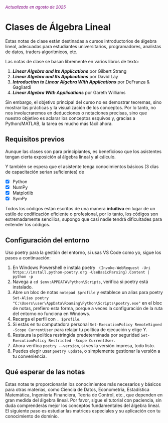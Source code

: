 <font color='purple' size=2.5><i>Actualizado en agosto de 2025</i></font>
# Clases de Álgebra Lineal

Estas notas de clase están destinadas a cursos introductorios de álgebra lineal, adecuadas para estudiantes universitarios, programadores, analistas de datos, traders algorítmicos, etc.

Las notas de clase se basan libremente en varios libros de texto:

1. <b><i>Linear Algebra and Its Applications</i></b> por Gilbert Strang
2. <b><i>Linear Algebra and Its Applications</i></b> por David Lay
3. <b><i>Introduction to Linear Algebra With Applications</i></b> por DeFranza & Gagliardi
4. <b><i>Linear Algebra With Applications</i></b> por Gareth Williams


Sin embargo, el objetivo principal del curso no es demostrar teoremas, sino mostrar las prácticas y la visualización de los conceptos. Por lo tanto, no nos involucraremos en deducciones o notaciones precisas, sino que nuestro objetivo es aclarar los conceptos esquivos y, gracias a Python/MATLAB, la tarea es mucho más fácil ahora.

## Requisitos previos
Aunque las clases son para principiantes, es beneficioso que los asistentes tengan cierta exposición al álgebra lineal y al cálculo.

Y también se espera que el asistente tenga conocimientos básicos (3 días de capacitación serían suficientes) de
- [x] Python
- [x] NumPy
- [x] Matplotlib
- [x] SymPy

Todos los códigos están escritos de una manera <b>intuitiva</b> en lugar de un estilo de codificación eficiente o profesional, por lo tanto, los códigos son extremadamente sencillos, supongo que casi nadie tendrá dificultades para entender los códigos.

## Configuración del entorno
Uso poetry para la gestión del entorno, si usas VS Code como yo, sigue los pasos a continuación:
1. En Windows Powershell e instala poetry ``` (Invoke-WebRequest -Uri https://install.python-poetry.org -UseBasicParsing).Content | python -p```
2. Navega a ```cd $env:APPDATA\Python\Scripts```, verifica si poetry está instalado.
3. Abre un bloc de notas ```notepad $profile``` y establece un alias para poetry ```Set-Alias poetry "C:\Users\user\AppData\Roaming\Python\Scripts\poetry.exe"``` en el bloc de notas, prefiero esta forma, porque a veces la configuración de la ruta del entorno no funciona en Windows.
4. Recarga el perfil con ```. $profile```.
5. Si estás en tu computadora personal ```Set-ExecutionPolicy RemoteSigned -Scope CurrentUser``` para relajar tu política de ejecución y elige Y.
6. Restaura la política restringida predeterminada por seguridad ```Set-ExecutionPolicy Restricted -Scope CurrentUser```.
7. Ahora verifica ```poetry --version```, si ves la versión impresa, todo listo.
8. Puedes elegir usar ```poetry update```, o simplemente gestionar la versión a tu conveniencia.

## Qué esperar de las notas
Estas notas te proporcionarán los conocimientos más necesarios y básicos para otras materias, como Ciencia de Datos, Econometría, Estadística Matemática, Ingeniería Financiera, Teoría de Control, etc., que dependen en gran medida del álgebra lineal. Por favor, sigue el tutorial con paciencia, sin duda comprenderás mejor los conceptos fundamentales del álgebra lineal. El siguiente paso es estudiar las matrices especiales y su aplicación con tu conocimiento de dominio.

